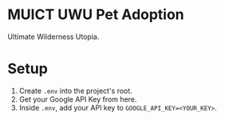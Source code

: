 # MUICT UWU Pet Adoption
Ultimate Wilderness Utopia.

# Setup
1. Create `.env` into the project's root.
2. Get your Google API Key from here.
3. Inside `.env`, add your API key to `GOOGLE_API_KEY=<YOUR_KEY>`.
